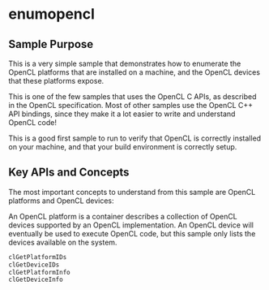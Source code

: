 # enumopencl

## Sample Purpose

This is a very simple sample that demonstrates how to enumerate the OpenCL platforms that are installed on a machine, and the OpenCL devices that these platforms expose.

This is one of the few samples that uses the OpenCL C APIs, as described in the OpenCL specification.
Most of other samples use the OpenCL C++ API bindings, since they make it a lot easier to write and understand OpenCL code!

This is a good first sample to run to verify that OpenCL is correctly installed on your machine, and that your build environment is correctly setup.

## Key APIs and Concepts

The most important concepts to understand from this sample are OpenCL platforms and OpenCL devices:

An OpenCL platform is a container describes a collection of OpenCL devices supported by an OpenCL implementation.
An OpenCL device will eventually be used to execute OpenCL code, but this sample only lists the devices available on the system.

```c
clGetPlatformIDs
clGetDeviceIDs
clGetPlatformInfo
clGetDeviceInfo
```
